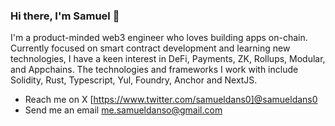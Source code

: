 ### Hi there, I'm Samuel 👋

I'm a product-minded web3 engineer who loves building apps on-chain. Currently focused on smart contract development and learning new technologies, I have a keen interest in DeFi, Payments, ZK, Rollups, Modular, and Appchains. The technologies and frameworks I work with include Solidity, Rust, Typescript, Yul, Foundry, Anchor and NextJS.

- Reach me on X [https://www.twitter.com/samueldans0]@samueldans0
- Send me an email me.samueldanso@gmail.com
  
<!-- 
### Projects
- [savings-vault](https://www.phuture.finance/products/usv) : Crypto's first USDC bond ETF.
- [Phuture DeFi Index](https://www.phuture.finance/products/pdi) : Yield generating DeFi index.
- [Colony Avalanche Index](https://www.phuture.finance/products/cai) : The leading Avalanche index.
- [Single-Sided Liquidity DEX](https://news.bitcoin.com/hydra-chain-claims-its-spot-by-launching-a-native-dex/) | Hydra chain native DEX.
- [Ampnet](https://ampnet.io/) | The Tokenization of Real World Assets.
  -->


